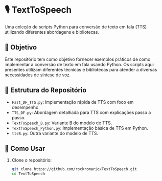 # 🎙️ TextToSpeech

Uma coleção de scripts Python para conversão de texto em fala (TTS) utilizando diferentes abordagens e bibliotecas.

## 📌 Objetivo

Este repositório tem como objetivo fornecer exemplos práticos de como implementar a conversão de texto em fala usando Python. Os scripts aqui presentes utilizam diferentes técnicas e bibliotecas para atender a diversas necessidades de síntese de voz.

## 📂 Estrutura do Repositório

- `Fast_DF_TTS.py`: Implementação rápida de TTS com foco em desempenho.
- `TTS_DF.py`: Abordagem detalhada para TTS com explicações passo a passo.
- `TextToSpeech_B.py`: Variante B do modelo de TTS.
- `TextToSpeech_Python.py`: Implementação básica de TTS em Python.
- `ttsB.py`: Outra variante do modelo de TTS.

## 🚀 Como Usar

1. Clone o repositório:

   ```bash
   git clone https://github.com/rockromario/TextToSpeech.git
   cd TextToSpeech
